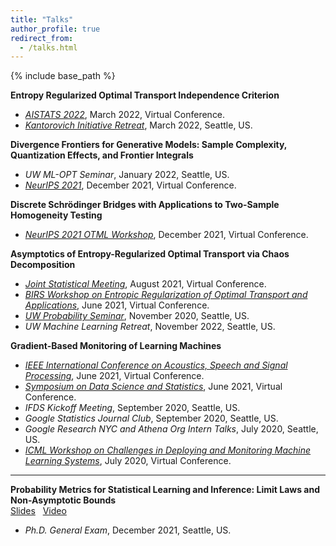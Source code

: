 ```yaml
---
title: "Talks"
author_profile: true
redirect_from:
  - /talks.html
---
```


{% include base_path %}

<!-- Leave two spaces at the end -->

**Entropy Regularized Optimal Transport Independence Criterion**  
* [*AISTATS 2022*](http://aistats.org/aistats2022/), March 2022, Virtual Conference.
* [*Kantorovich Initiative Retreat*](https://kantorovich.org/event/ki-retreat-2022/), March 2022, Seattle, US.  

**Divergence Frontiers for Generative Models: Sample Complexity, Quantization Effects, and Frontier Integrals**  
* *UW ML-OPT Seminar*, January 2022, Seattle, US.
* [*NeurIPS 2021*](https://nips.cc/Conferences/2021), December 2021, Virtual Conference.  

**Discrete Schrödinger Bridges with Applications to Two-Sample Homogeneity Testing**  
* [*NeurIPS 2021 OTML Workshop*](https://otml2021.github.io/), December 2021, Virtual Conference.  

**Asymptotics of Entropy-Regularized Optimal Transport via Chaos Decomposition**  
* [*Joint Statistical Meeting*](https://ww2.amstat.org/meetings/jsm/2021/), August 2021, Virtual Conference.
* [*BIRS Workshop on Entropic Regularization of Optimal Transport and Applications*](http://www.birs.ca/events/2021/5-day-workshops/21w5120), June 2021, Virtual Conference.
* [*UW Probability Seminar*](https://math.washington.edu/events/2020-11-23/asymptotics-entropy-regularized-optimal-transport-chaos-decomposition), November 2020, Seattle, US.
* *UW Machine Learning Retreat*, November 2022, Seattle, US.  

**Gradient-Based Monitoring of Learning Machines**  
* [*IEEE International Conference on Acoustics, Speech and Signal Processing*](https://2021.ieeeicassp.org/), June 2021, Virtual Conference.
* [*Symposium on Data Science and Statistics*](https://ww2.amstat.org/meetings/sdss/2021/), June 2021, Virtual Conference.
* *IFDS Kickoff Meeting*, September 2020, Seattle, US.
* *Google Statistics Journal Club*, September 2020, Seattle, US.
* *Google Research NYC and Athena Org Intern Talks*, July 2020, Seattle, US.
* [*ICML Workshop on Challenges in Deploying and Monitoring Machine Learning Systems*](https://slideslive.com/38931677/gradientbased-monitoring-of-learning-machines?ref=account-folder-55868-folders), July 2020, Virtual Conference.

---

**Probability Metrics for Statistical Learning and Inference: Limit Laws and Non-Asymptotic Bounds**  
[Slides](/files/general.pdf) &nbsp;
[Video](https://sites.stat.washington.edu/people/liu16/video/private/general.mp4) &nbsp;  
* *Ph.D. General Exam*, December 2021, Seattle, US.
